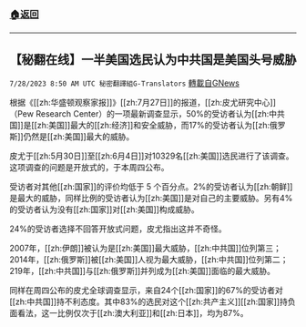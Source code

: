 ###  [:house:返回](README.md)
---


## 【秘翻在线】一半美国选民认为中共国是美国头号威胁
`7/28/2023 8:50 AM UTC 秘密翻譯組G-Translators` [轉載自GNews](https://gnews.org/articles/1494568)

根据《[[zh:华盛顿观察家报]]》[[zh:7月27日]]的报道，[[zh:皮尤研究中心]]（Pew Research Center）的一项最新调查显示，50%的受访者认为[[zh:中共国]]是[[zh:美国]]最大的[[zh:经济]]和安全威胁，而17%的受访者认为[[zh:俄罗斯]]仍然是[[zh:美国]]最大的威胁。

皮尤于[[zh:5月30日]]至[[zh:6月4日]]对10329名[[zh:美国]]选民进行了该调查。这项调查的问题是开放式的，于本周四公布。

受访者对其他[[zh:国家]]的评价均低于 5 个百分点。2%的受访者认为[[zh:朝鲜]]是最大的威胁，同样比例的受访者认为[[zh:美国]]是对自己的主要威胁。另有4%的受访者认为没有[[zh:国家]]对[[zh:美国]]构成威胁。

24%的受访者选择不回答开放式问题，皮尤指出这并不奇怪。

2007年，[[zh:伊朗]]被认为是[[zh:美国]]最大威胁，[[zh:中共国]]位列第三；2014年，[[zh:俄罗斯]]被[[zh:美国]]人视为最大威胁，[[zh:中共国]]位列第二；219年，[[zh:中共国]]与[[zh:俄罗斯]]并列成为[[zh:美国]]面临的最大威胁。

同样在周四公布的皮尤全球调查显示，来自24个[[zh:国家]]的67%的受访者对[[zh:中共国]]持不利态度。其中83%的选民对这个[[zh:共产主义]][[zh:国家]]持负面看法，这一比例仅次于[[zh:澳大利亚]]和[[zh:日本]]，均为87%。
